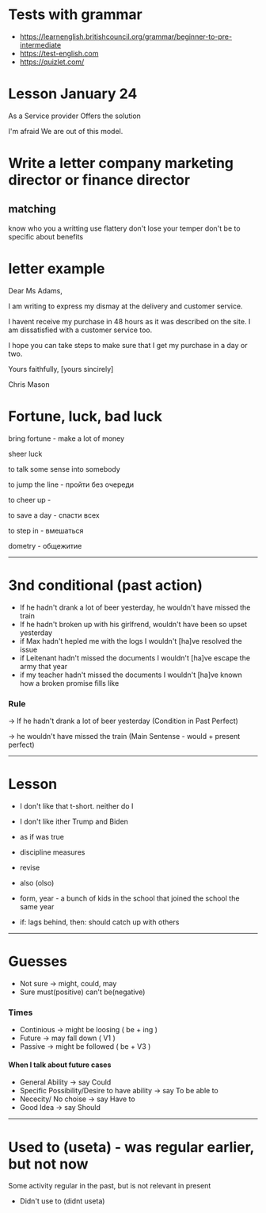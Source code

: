# Tests with grammar

* <https://learnenglish.britishcouncil.org/grammar/beginner-to-pre-intermediate>
* <https://test-english.com>
* <https://quizlet.com/>

# Lesson January 24

As a Service provider Offers the solution

I'm afraid We are out of this model.

# Write a letter company marketing director or finance director

## matching

know who you a writting
use flattery 
don't lose your temper
don't be to specific about benefits


# letter example 

Dear Ms Adams,

I am writing to express my dismay at the delivery and customer service.

I havent receive my purchase in 48 hours as it was described on the site. I am dissatisfied with a customer service too.

I hope you can take steps to make sure that I get my purchase in a day or two.

Yours faithfully, [yours sincirely]

Chris Mason

# Fortune, luck, bad luck

bring fortune - make a lot of money

sheer luck

to talk some sense into somebody

to jump the line - пройти без очереди

to cheer up - 

to save a day - спасти всех

to step in - вмешаться

dometry - общежитие

----

# 3nd conditional (past action)

* If he hadn't drank a lot of beer yesterday, he wouldn't have missed the train
* If he hadn't broken up with his girlfrend, wouldn't have been so upset yesterday
* if Max hadn't hepled me with the logs I wouldn't [ha]ve resolved the issue
* if Leitenant hadn't missed the documents I wouldn't [ha]ve escape the army that year
* if my teacher hadn't missed the documents I wouldn't [ha]ve known how a broken promise fills like

### Rule

-> If he hadn't drank a lot of beer yesterday (Condition in Past Perfect)

-> he wouldn't have missed the train (Main Sentense - would + present perfect)

---

# Lesson 

* I don't like that t-short. neither do I
* I don't like ither Trump and Biden

* as if was true
* discipline measures
* revise
* also (olso)
* form, year - a bunch of kids in the school that joined the school the same year
* if: lags behind, then: should catch up with others 


---- 

# Guesses

* Not sure -> might, could, may
* Sure must(positive) can't be(negative)

### Times

* Continious -> might be loosing ( be + ing )
* Future -> may fall down ( V1 )
* Passive -> might be followed ( be + V3 )

#### When I talk about future cases

* General Ability -> say Could 
* Specific Possibility/Desire to have ability -> say To be able to 
* Nececity/ No choise -> say Have to 
* Good Idea -> say Should 

----

# Used to (useta) - was regular earlier, but not now

Some activity regular in the past, but is not relevant in present

* Didn't use to (didnt useta)
 





